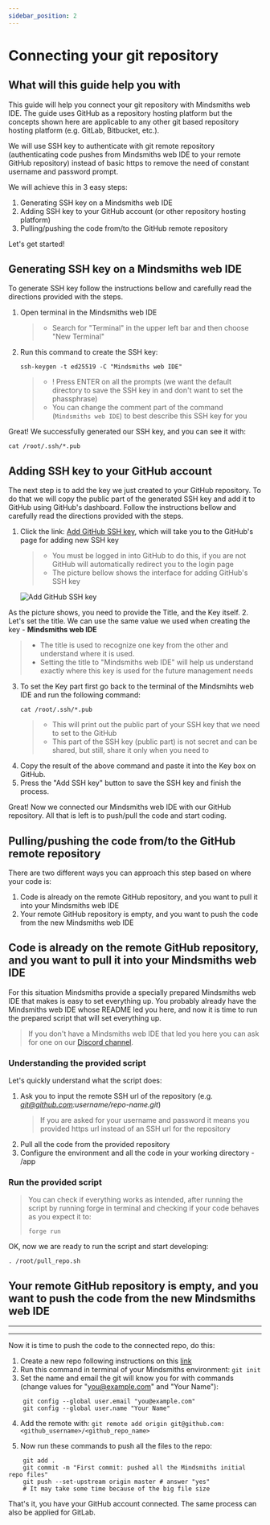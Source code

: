 ```yaml
---
sidebar_position: 2
---
```


# Connecting your git repository

## What will this guide help you with

This guide will help you connect your git repository with Mindsmiths web IDE. The guide uses GitHub as a repository hosting 
platform but the concepts shown here are applicable to any other git based repository hosting platform 
(e.g. GitLab, Bitbucket, etc.).

We will use SSH key to authenticate with git remote repository (authenticating code pushes from Mindsmiths web IDE to 
your remote GitHub repository) instead of basic https to remove the need of constant username and password prompt.

We will achieve this in 3 easy steps:
1. Generating SSH key on a Mindsmiths web IDE
2. Adding SSH key to your GitHub account (or other repository hosting platform)
3. Pulling/pushing the code from/to the GitHub remote repository

Let's get started!


## Generating SSH key on a Mindsmiths web IDE
To generate SSH key follow the instructions bellow and carefully read the directions provided with the steps.

1. Open terminal in the Mindsmiths web IDE
   > - Search for "Terminal" in the upper left bar and then choose "New Terminal"
2. Run this command to create the SSH key:
    ```commandline
    ssh-keygen -t ed25519 -C "Mindsmiths web IDE"
    ```
    > - ! Press ENTER on all the prompts (we want the default directory to save the SSH key in and don't want to set the phassphrase) 
    > - You can change the comment part of the command (`Mindsmiths web IDE`) to best describe this SSH key for you

Great! We successfully generated our SSH key, and you can see it with:   
```commandline 
cat /root/.ssh/*.pub
```


## Adding SSH key to your GitHub account
The next step is to add the key we just created to your GitHub repository. To do that we will copy the public part of the 
generated SSH key and add it to GitHub using GitHub's dashboard.
Follow the instructions bellow and carefully read the directions provided with the steps.

1. Click the link: [Add GitHub SSH key](https://github.com/settings/ssh/new), which will take you to the GitHub's page for
adding new SSH key
    > - You must be logged in into GitHub to do this, if you are not GitHub will automatically redirect you to the login page
    > - The picture bellow shows the interface for adding GitHub's SSH key
    
    ![Add GitHub SSH key](/img/connecting-git-repo/add-gitlab-ssh-key.png)

As the picture shows, you need to provide the Title, and the Key itself.
2. Let's set the title. We can use the same value we used when creating the key - **Mindsmiths web IDE**
   > - The title is used to recognize one key from the other and understand where it is used.
   > - Setting the title to "Mindsmiths web IDE" will help us understand exactly where this key is used for the future 
management needs
3. To set the Key part first go back to the terminal of the Mindsmihts web IDE and run the following command:
   ```commandline
   cat /root/.ssh/*.pub
   ```
   > - This will print out the public part of your SSH key that we need to set to the GitHub
   > - This part of the SSH key (public part) is not secret and can be shared, but still, share it only when you need to
4. Copy the result of the above command and paste it into the Key box on GitHub.
5. Press the "Add SSH key" button to save the SSH key and finish the process.

Great! Now we connected our Mindsmiths web IDE with our GitHub repository. All that is left is to push/pull the code and 
start coding.


## Pulling/pushing the code from/to the GitHub remote repository
There are two different ways you can approach this step based on where your code is:
1. Code is already on the remote GitHub repository, and you want to pull it into your Mindsmiths web IDE
2. Your remote GitHub repository is empty, and you want to push the code from the new Mindsmiths web IDE

## Code is already on the remote GitHub repository, and you want to pull it into your Mindsmiths web IDE
For this situation Mindsmiths provide a specially prepared Mindsmiths web IDE that makes is easy to set everything up. 
You probably already have the Mindsmiths web IDE whose README led you here, and now it is time to run the prepared script 
that will set everything up.
> If you don't have a Mindsmiths web IDE that led you here you can ask for one on our [Discord channel](https://discord.gg/knYDVJ5Ez8).

### Understanding the provided script 

Let's quickly understand what the script does:
1. Ask you to input the remote SSH url of the repository (e.g. *git@github.com:username/repo-name.git*)
    > If you are asked for your username and password it means you provided https url instead of an SSH url for the 
      repository
2. Pull all the code from the provided repository
3. Configure the environment and all the code in your working directory - /app

### Run the provided script
> You can check if everything works as intended, after running the script by running forge in terminal and checking if 
> your code behaves as you expect it to:
>```commandline
> forge run
>```

OK, now we are ready to run the script and start developing:
```commandline
. /root/pull_repo.sh
```

## Your remote GitHub repository is empty, and you want to push the code from the new Mindsmiths web IDE




---
---

Now it is time to push the code to the connected repo, do this:
1. Create a new repo following instructions on this [link](https://docs.github.com/en/repositories/creating-and-managing-repositories/creating-a-new-repository)
2. Run this command in terminal of your Mindsmiths environment: `git init`
3. Set the name and email the git will know you for with commands (change values for "you@example.com" and "Your Name"):
```commandline
    git config --global user.email "you@example.com"
    git config --global user.name "Your Name"
```
4. Add the remote with: `git remote add origin git@github.com:<github_username>/<github_repo_name>`

5. Now run these commands to push all the files to the repo:
```commandline
    git add .
    git commit -m "First commit: pushed all the Mindsmiths initial repo files"
    git push --set-upstream origin master # answer "yes"
    # It may take some time because of the big file size
```
That's it, you have your GitHub account connected. The same process can also be applied for GitLab.